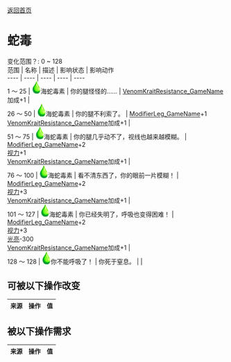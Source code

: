 [返回首页](index.md)  
# 蛇毒  
变化范围？: 0 ~ 128  
范围  |  名称  |  描述  |  影响状态  |  影响动作  
----  |  ----  |  ----  |  ----  |  ----  
1 ～ 25  |  <img decoding="async" src="Sprite/Poison.png" style="width:20px;">海蛇毒素  |  你的腿怪怪的……  |  [VenomKraitResistance_GameName](VenomKraitResistance.md)加成+1  |    
26 ～ 50  |  <img decoding="async" src="Sprite/Poison.png" style="width:20px;">海蛇毒素  |  你的腿不利索了。  |  [ModifierLeg_GameName](ModifierLeg.md)+1<br>[VenomKraitResistance_GameName](VenomKraitResistance.md)加成+1  |    
51 ～ 75  |  <img decoding="async" src="Sprite/Poison.png" style="width:20px;">海蛇毒素  |  你的腿几乎动不了，视线也越来越模糊。  |  [ModifierLeg_GameName](ModifierLeg.md)+2<br>[视力](Myopia.md)+1<br>[VenomKraitResistance_GameName](VenomKraitResistance.md)加成+1  |    
76 ～ 100  |  <img decoding="async" src="Sprite/Poison.png" style="width:20px;">海蛇毒素  |  看不清东西了，你的眼前一片模糊！  |  [ModifierLeg_GameName](ModifierLeg.md)+2<br>[视力](Myopia.md)+3<br>[VenomKraitResistance_GameName](VenomKraitResistance.md)加成+1  |    
101 ～ 127  |  <img decoding="async" src="Sprite/Poison.png" style="width:20px;">海蛇毒素  |  你已经失明了，呼吸也变得困难！  |  [ModifierLeg_GameName](ModifierLeg.md)+2<br>[视力](Myopia.md)+3<br>[光亮](Light.md)-300<br>[VenomKraitResistance_GameName](VenomKraitResistance.md)加成+1  |    
128 ～ 128  |  <img decoding="async" src="Sprite/Poison.png" style="width:20px;">你不能呼吸了！  |  你死于窒息。  |    |    
## 可被以下操作改变  
来源  |  操作  |  值  
----  |  ----  |  ----  
## 被以下操作需求  
来源  |  操作  |  值  
----  |  ----  |  ----  
